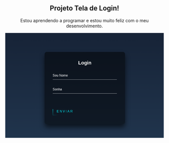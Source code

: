 <h2 align="center">Projeto Tela de Login!</h2>

<p align="center">Estou aprendendo a programar e estou muito feliz com o meu desenvolvimento.</p>

<img src="img/Captura de tela de 2022-12-09 11-15-17.png">